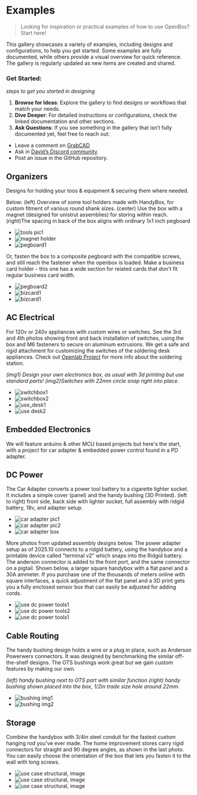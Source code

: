 # Examples

>
> Looking for inspiration or practical examples of how to use OpenBox? Start here!
>

This gallery showcases a variety of examples, including designs and configurations, to help you get started. Some examples are fully documented, while others provide a visual overview for quick reference. The gallery is regularly updated as new items are created and shared.

### Get Started:
_steps to get you started in designing_
1.	**Browse for Ideas**: Explore the gallery to find designs or workflows that match your needs.
2.	**Dive Deeper**: For detailed instructions or configurations, check the linked documentation and other sections.
3.	**Ask Questions**: If you see something in the gallery that isn’t fully documented yet, feel free to reach out:
- Leave a comment on [GrabCAD](https://grabcad.com/library?page=1&time=all_time&sort=recent&query=openbox)
- Ask in [David’s Discord community](https://discord.com/channels/1309520786364567594/1314395386408079410).
- Post an issue in the GitHub repository.

## Organizers
Designs for holding your toos & equipment & securing them where needed.

Below: (left) Overview of some tool holders made with HandyBox, for custom fitment of various round shank sizes.
(center) Use the box with a magnet (designed for unistrut assemblies) for storing within reach.
(right)The spacing in back of the box aligns with ordinary 1x1 inch pegboard

* ![tools pic1](img/img_tools1.JPG)
* ![magnet holder](img/img_magnet.jpg)
* ![pegboard1](img/img_pegboard1.jpg)

Or, fasten the box to a composite pegboard with the compatible screws, and still reach the fastener when the openbox is loaded.
Make a business card holder - this one has a wide section for related cards that don't fit regular business card width.

- ![pegboard2](img/img_pegboard2.jpg)
- ![bizcard1](img/img_bizcard1.jpg)
- ![bizcard1](img/img_bizcard1.jpg)

## AC Electrical
For 120v or 240v appliances with custom wires or switches.  See the 3rd and 4th photos showing front and back installation of switches, using the box and M6 fasteners to secure on aluminum extrusions.  We get a safe and rigid attachment for customizing the switches of the soldering desk appliances.  Check out [Openlab Project](qr.net/openlabproject) for more info about the soldering station.

_(img1) Design your own electronics box, as usual with 3d printing but use standard parts! (img2)Switches with 22mm circle snap right into place._

* ![switchbox1](img/img_switchbox1.jpg)
* ![switchbox2](img/img_switchbox2.jpg)
* ![use_desk1](img/use_desk1.jpg)
* ![use desk2](img/usedesk2.jpg)

## Embedded Electronics
We will feature arduino & other MCU based projects but here's the start, with a project for car adapter & embedded power control found in a PD adapter.

## DC Power

The Car Adapter converts a power tool battery to a cigarette lighter socket.  It includes a simple cover (panel) and the handy bushing (3D Printed).
(left to right) front side, back side with lighter socket, full assembly with ridgid battery, 18v, and adapter setup.

* ![car adapter pic1](img/img_carAdapter1.JPG)
* ![car adapter pic2](img/img_carAdapter2.JPG)
* ![car adapter box](img/IMG_0158.jpeg)

More photos from updated assembly designs below.  The power adapter setup as of 2025.10 connects to a ridgid battery, using the handybox and a printable device called "terminal v2" which snaps into the Ridgid battery.  The anderson connector is added to the front port, and the same connector on a pigtail.  Shown below, a larger square handybox with a flat panel and a 30A ammeter.  If you purchase one of the thousands of meters online with square interfaces, a quick adjustment of the flat panel and a 3D print gets you a fully enclosed sensor box that can easily be adjusted for adding cords.

- ![use dc power tools1](img/use_dc1.jpg)
- ![use dc power tools2](img/use_dc2.jpg)
- ![use dc power tools1](img/use_dc3.jpg)

## Cable Routing

The handy bushing design holds a wire or a plug in place, such as Anderson Powerwerx connectors.   It was designed by benchmarking the similar off-the-shelf designs.  The OTS bushings work great but we gain custom features by making our own.

_(left) handy bushing next to OTS part with similar function (right) handy bushing shown placed into the box, 1/2in trade size hole around 22mm._

* ![bushing img1](img/img_bushing1.JPG)
* ![bushing img2](img/img_bushing2.JPG)

## Storage

Combine the handybox with 3/4in steel conduit for the fastest custom hanging rod you've ever made.  The home improvement stores carry rigid connectors for straight and 90 degree angles, as shown in the last photo.  You can easily choose the orientation of the box that lets you fasten it to the wall with long screws. 

* ![use case structural, image](img/use_structure1.jpg)
* ![use case structural, image](img/use_structure2.jpg)
* ![use case structural, image](img/use_structure3.jpg)


